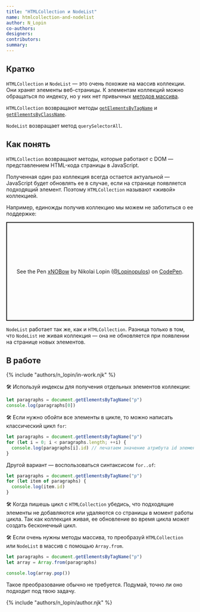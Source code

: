```yaml
---
title: "HTMLCollection и NodeList"
name: htmlcollection-and-nodelist
author: N_Lopin
co-authors:
designers:
contributors:
summary:
---
```


## Кратко

`HTMLCollection` и `NodeList` — это очень похожие на массив коллекции. Они хранят элементы веб-страницы. К элементам коллекций можно обращаться по индексу, но у них нет привычных [методов массива](/js/doka/arrays/).

`HTMLCollection` возвращают методы [`getElementsByTagName`](/js/doka/getelementsbytagname/) и [`getElementsByClassName`](/js/doka/getelementsbyclassname/).

`NodeList` возвращает метод `querySelectorAll`.

## Как понять

`HTMLCollection` возвращают методы, которые работают с DOM — представлением HTML-кода страницы в JavaScript.

Полученная один раз коллекция всегда остается актуальной — JavaScript будет обновлять ее в случае, если на странице появляется подходящий элемент. Поэтому `HTMLCollection` называют «живой» коллекцией.

Например, единожды получив коллекцию мы можем не заботиться о ее поддержке:

<p class="codepen" data-height="265" data-theme-id="light" data-default-tab="js,result" data-user="Lopinopulos" data-slug-hash="xNOBow" style="height: 265px; box-sizing: border-box; display: flex; align-items: center; justify-content: center; border: 2px solid; margin: 1em 0; padding: 1em;" data-pen-title="xNOBow">
  <span>See the Pen <a href="https://codepen.io/Lopinopulos/pen/xNOBow">
  xNOBow</a> by Nikolai Lopin (<a href="https://codepen.io/Lopinopulos">@Lopinopulos</a>)
  on <a href="https://codepen.io">CodePen</a>.</span>
</p>
<script async src="https://static.codepen.io/assets/embed/ei.js"></script>

`NodeList` работает так же, как и `HTMLCollection`. Разница только в том, что `NodeList` не живая коллекция — она не обновляется при появлении на странице новых элементов.

## В работе

{% include "authors/n_lopin/in-work.njk" %}

🛠 Используй индексы для получения отдельных элементов коллекции:

```js
let paragraphs = document.getElementsByTagName("p")
console.log(paragraphs[0])
```

🛠 Если нужно обойти все элементы в цикле, то можно написать классический цикл `for`:

```js
let paragraphs = document.getElementsByTagName("p")
for (let i = 0; i < paragraphs.length; ++i) {
  console.log(paragraphs[i].id) // печатаем значение атрибута id элемента
}
```

Другой вариант — воспользоваться синтаксисом `for..of`:

```js
let paragraphs = document.getElementsByTagName("p")
for (let item of paragraphs) {
  console.log(item.id)
}
```

🛠 Когда пишешь цикл с `HTMLCollection` убедись, что подходящие элементы не добавляются или удаляются со страницы в момент работы цикла. Так как коллекция живая, ее обновление во время цикла может создать бесконечный цикл.

🛠 Если очень нужны методы массива, то преобразуй `HTMLCollection` или `NodeList` в массив с помощью `Array.from`.

```js
let paragraphs = document.getElementsByTagName("p")
let array = Array.from(paragraphs)

console.log(array.pop())
```

Такое преобразование обычно не требуется. Подумай, точно ли оно подходит под твою задачу.

{% include "authors/n_lopin/author.njk" %}
